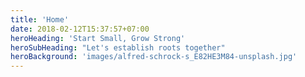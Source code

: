 ```yaml
---
title: 'Home'
date: 2018-02-12T15:37:57+07:00
heroHeading: 'Start Small, Grow Strong'
heroSubHeading: "Let's establish roots together"
heroBackground: 'images/alfred-schrock-s_E82HE3M84-unsplash.jpg'
---
```

